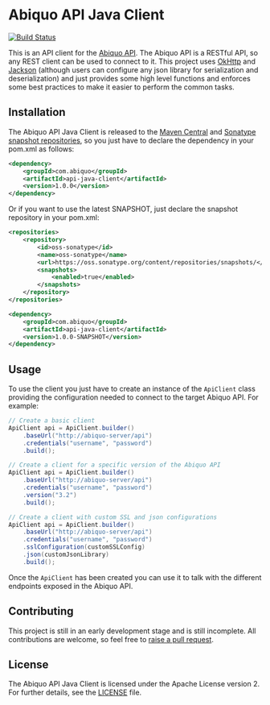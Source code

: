 # Abiquo API Java Client

[![Build Status](https://travis-ci.org/abiquo/api-java-client.svg?branch=master)](https://travis-ci.org/abiquo/api-java-client)

This is an API client for the [Abiquo API](http://wiki.abiquo.com/). The Abiquo API is a RESTful API,
so any REST client can be used to connect to it. This project uses [OkHttp](http://square.github.io/okhttp/) and [Jackson](https://github.com/FasterXML/jackson) (although users can configure any json 
library for serialization and deserialization) and just provides some high level functions and enforces some best practices to make it easier to perform the common tasks.

## Installation

The Abiquo API Java Client is released to the [Maven Central](http://search.maven.org/#search%7Cga%7C1%7Cg%3A%22com.abiquo%22%20AND%20a%3A%22ap%C3%AC-java-client%22) and [Sonatype snapshot
repositories](https://oss.sonatype.org/content/repositories/snapshots/com/abiquo/api-java-client/), so you just have to declare the dependency in your pom.xml as follows:

```xml
<dependency>
    <groupId>com.abiquo</groupId>
    <artifactId>api-java-client</artifactId>
    <version>1.0.0</version>
</dependency>
```

Or if you want to use the latest SNAPSHOT, just declare the snapshot repository in your
pom.xml:

```xml
<repositories>
    <repository>
        <id>oss-sonatype</id>
        <name>oss-sonatype</name>
        <url>https://oss.sonatype.org/content/repositories/snapshots/</url>
        <snapshots>
            <enabled>true</enabled>
        </snapshots>
    </repository>
</repositories>

<dependency>
    <groupId>com.abiquo</groupId>
    <artifactId>api-java-client</artifactId>
    <version>1.0.0-SNAPSHOT</version>
</dependency>
```

## Usage

To use the client you just have to create an instance of the `ApiClient` class providing the configuration needed to connect to the target Abiquo API. For example:

```java
// Create a basic client
ApiClient api = ApiClient.builder()
    .baseUrl("http://abiquo-server/api")
    .credentials("username", "password")
    .build();

// Create a client for a specific version of the Abiquo API
ApiClient api = ApiClient.builder()
    .baseUrl("http://abiquo-server/api")
    .credentials("username", "password")
    .version("3.2")
    .build();

// Create a client with custom SSL and json configurations
ApiClient api = ApiClient.builder()
    .baseUrl("http://abiquo-server/api")
    .credentials("username", "password")
    .sslConfiguration(customSSLConfig)
    .json(customJsonLibrary)
    .build();
```

Once the `ApiClient` has been created you can use it to talk with the different endpoints exposed in the Abiquo API.

## Contributing

This project is still in an early development stage and is still incomplete. All
contributions are welcome, so feel free to [raise a pull request](https://help.github.com/articles/using-pull-requests/).

## License

The Abiquo API Java Client is licensed under the Apache License version 2. For
further details, see the [LICENSE](LICENSE) file.
